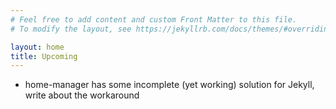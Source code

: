 ```yaml
---
# Feel free to add content and custom Front Matter to this file.
# To modify the layout, see https://jekyllrb.com/docs/themes/#overriding-theme-defaults

layout: home
title: Upcoming
---
```


- home-manager has some incomplete (yet working) solution for Jekyll, write about the workaround
